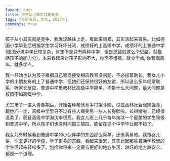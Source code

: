 ```yaml
---
layout: post
title: 孩子从小其实就是竞争
tags: [毛姐旧闻, 文化, 2017年]
comments: true
---
```


孩子从小其实就是竞争，我发现越往上走，看起来很累，其实活起来容易。比如德国小学毕业后根据学生学习好坏分流，成绩好的上高级中学，成绩坏的上普通中学(德国分流中学比较复杂，肯定不是只有两种中学，但是思路就这么个思路，就根据孩子的能力分)，本来看起来对孩子影响不大，你学不懂嘛，就少学点; 你智商高嘛，就多学点。

我一开始也认为孩子根据自己智商接受相应教育没问题，不必拔苗助长。我女儿小学的小朋友有的上了普通中学，但她们还保持很好的友谊，所以这么多年经常联系，听家长反应，普通中学里教材比高级中学简单，不是什么大问题，最大问题是校风不如高级中学。

尤其孩子一进入青春期后，开始各种帮派竞争打架斗殴，尽显丛林社会弱肉强食，跟他们一比，高级中学里只不过有些人嘲笑另一些人长得胖啦，长得矮啦，已经很温柔了。而且高级中学淘汰率很高，我女儿班上几乎每年淘汰一个最差的学生降级到普通中学，所以孩子们也没时间搞三搞四，能留在这个中学毕业都不错了。

我女儿有时候看到普通中学的小伙伴学的东西那么简单，还挺羡慕的。我跟女儿讲，你去更好的学校，学了更多的东西，看起来很累，其实比起那些普通学校里的学生活起来轻松多了。包括你将来一定要去更好的地方生活，越好的地方越安全，都是一个道理。
